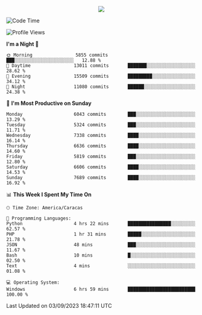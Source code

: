 <p align="center">
  <a href="http://www.github.com/thevacs">
    <img src="https://github-readme-streak-stats.herokuapp.com/?user=thevacs&stroke=ffffff&background=1c1917&ring=0891b2&fire=0891b2&currStreakNum=ffffff&currStreakLabel=0891b2&sideNums=ffffff&sideLabels=ffffff&dates=ffffff&hide_border=true" />
  </a>
</p>

<!--START_SECTION:waka-->
![Code Time](http://img.shields.io/badge/Code%20Time-1%2C658%20hrs%206%20mins-blue)

![Profile Views](http://img.shields.io/badge/Profile%20Views-0-blue)

**I'm a Night 🦉** 

```text
🌞 Morning                5855 commits        ███░░░░░░░░░░░░░░░░░░░░░░   12.88 % 
🌆 Daytime                13011 commits       ███████░░░░░░░░░░░░░░░░░░   28.62 % 
🌃 Evening                15509 commits       █████████░░░░░░░░░░░░░░░░   34.12 % 
🌙 Night                  11080 commits       ██████░░░░░░░░░░░░░░░░░░░   24.38 % 
```
📅 **I'm Most Productive on Sunday** 

```text
Monday                   6043 commits        ███░░░░░░░░░░░░░░░░░░░░░░   13.29 % 
Tuesday                  5324 commits        ███░░░░░░░░░░░░░░░░░░░░░░   11.71 % 
Wednesday                7338 commits        ████░░░░░░░░░░░░░░░░░░░░░   16.14 % 
Thursday                 6636 commits        ████░░░░░░░░░░░░░░░░░░░░░   14.60 % 
Friday                   5819 commits        ███░░░░░░░░░░░░░░░░░░░░░░   12.80 % 
Saturday                 6606 commits        ████░░░░░░░░░░░░░░░░░░░░░   14.53 % 
Sunday                   7689 commits        ████░░░░░░░░░░░░░░░░░░░░░   16.92 % 
```


📊 **This Week I Spent My Time On** 

```text
🕑︎ Time Zone: America/Caracas

💬 Programming Languages: 
Python                   4 hrs 22 mins       ████████████████░░░░░░░░░   62.57 % 
PHP                      1 hr 31 mins        █████░░░░░░░░░░░░░░░░░░░░   21.78 % 
JSON                     48 mins             ███░░░░░░░░░░░░░░░░░░░░░░   11.67 % 
Bash                     10 mins             █░░░░░░░░░░░░░░░░░░░░░░░░   02.50 % 
Text                     4 mins              ░░░░░░░░░░░░░░░░░░░░░░░░░   01.08 % 

💻 Operating System: 
Windows                  6 hrs 59 mins       █████████████████████████   100.00 % 
```


 Last Updated on 03/09/2023 18:47:11 UTC
<!--END_SECTION:waka-->
